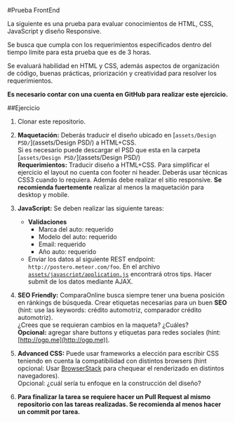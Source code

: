 #Prueba FrontEnd

La siguiente es una prueba para evaluar conocimientos de HTML, CSS, JavaScript y diseño Responsive.

Se busca que cumpla con los requerimientos especificados dentro del tiempo límite para esta prueba que es de 3 horas.  

Se evaluará habilidad en HTML y CSS, además aspectos de organización de código, buenas prácticas, priorización y creatividad para resolver los requerimientos.  

**Es necesario contar con una cuenta en GitHub para realizar este ejercicio.**


##Ejercicio

1. Clonar este repositorio.

1. **Maquetación:** Deberás traducir el diseño ubicado en [`assets/Design PSD/`](assets/Design PSD/) a HTML+CSS.  
Si es necesario puede descargar el PSD que esta en la carpeta [`assets/Design PSD/`](assets/Design PSD/)  
**Requerimientos:** Traducir diseño a HTML+CSS. Para simplificar el ejercicio el layout no cuenta con footer ni header. Deberás usar técnicas CSS3 cuando lo requiera.  Además debe realizar el sitio responsive. **Se recomienda fuertemente** realizar al menos la maquetación para desktop y mobile.
 
1. **JavaScript:** Se deben realizar las siguiente tareas:
	*  **Validaciones**
		*  Marca del auto: requerido
		*  Modelo del auto: requerido
		*  Email: requerido
		*  Año auto: requerido
	* Enviar los datos al siguiente REST endpoint: `http://postero.meteor.com/foo`. En el archivo [`assets/javascript/application.js`](assets/javascript/application.js) encontrará otros tips. 
Hacer submit de los datos mediante AJAX.

1. **SEO Friendly:** ComparaOnline busca siempre tener una buena posición en ránkings de búsqueda. Crear etiquetas necesarias para un buen **SEO** (hint: use las keywords: crédito automotriz, comparador crédito automotriz).  
¿Crees que se requieran cambios en la maqueta? ¿Cuáles?  
**Opcional:** agregar share buttons y etiquetas para redes sociales (hint: [http://ogp.me](http://ogp.me)).

1. **Advanced CSS:** Puede usar frameworks a elección para escribir CSS teniendo en cuenta la compatibilidad con distintos browsers (hint opcional: Usar [BrowserStack](http://www.browserstack.com/) para chequear el renderizado en distintos navegadores).  
Opcional: ¿cuál sería tu enfoque en la construcción del diseño?

1. **Para finalizar la tarea se requiere hacer un Pull Request al mismo repositorio con las tareas realizadas. Se recomienda al menos hacer un commit por tarea.**
